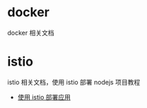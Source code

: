 # docker

docker 相关文档

# istio

istio 相关文档，使用 istio 部署 nodejs 项目教程

- [使用 istio 部署应用](istio/readme.md)
